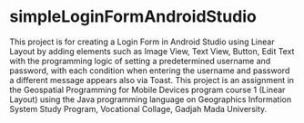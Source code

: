# simpleLoginFormAndroidStudio
This project is for creating a Login Form in Android Studio using Linear Layout by adding elements such as Image View, Text View, Button, Edit Text with the programming logic of setting a predetermined username and password, with each condition when entering the username and password a different message appears also via Toast.
This project is an assignment in the Geospatial Programming for Mobile Devices program course 1 (Linear Layout) using the Java programming language on Geographics Information System Study Program, Vocational Collage, Gadjah Mada University.
